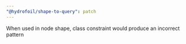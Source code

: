 ```yaml
---
"@hydrofoil/shape-to-query": patch
---
```


When used in node shape, class constraint would produce an incorrect pattern
